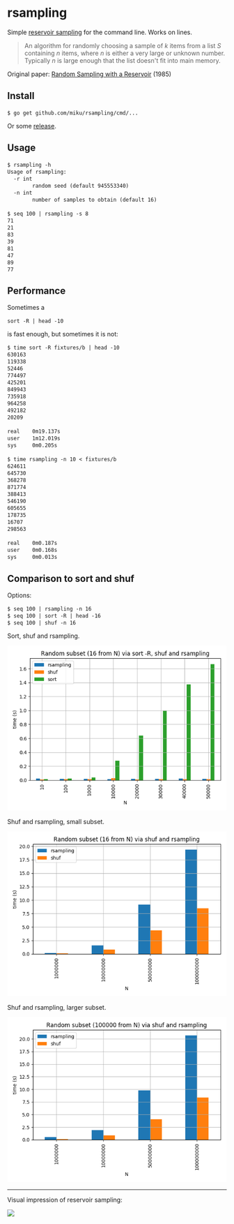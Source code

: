# rsampling

Simple [reservoir
sampling](https://en.wikipedia.org/wiki/Reservoir_sampling#Algorithm_R) for the
command line. Works on lines.

> An algorithm for randomly choosing a sample of *k* items from a list *S*
> containing *n* items, where *n* is either a very large or unknown number.
> Typically *n* is large enough that the list doesn't fit into main memory.

Original paper: [Random Sampling with a Reservoir](http://www.cs.umd.edu/~samir/498/vitter.pdf) (1985)

## Install
```
$ go get github.com/miku/rsampling/cmd/...
```

Or some [release](https://github.com/miku/rsampling/releases).

## Usage

```
$ rsampling -h
Usage of rsampling:
  -r int
        random seed (default 945553340)
  -n int
        number of samples to obtain (default 16)

$ seq 100 | rsampling -s 8
71
21
83
39
81
47
89
77
```

## Performance

Sometimes a

```
sort -R | head -10
```

is fast enough, but sometimes it is not:

```
$ time sort -R fixtures/b | head -10
630163
119338
52446
774497
425201
849943
735918
964258
492182
20209

real    0m19.137s
user    1m12.019s
sys     0m0.205s

$ time rsampling -n 10 < fixtures/b
624611
645730
368278
871774
388413
546190
605655
178735
16707
298563

real    0m0.187s
user    0m0.168s
sys     0m0.013s
```

## Comparison to sort and shuf

Options:

```
$ seq 100 | rsampling -n 16
$ seq 100 | sort -R | head -16
$ seq 100 | shuf -n 16
```

Sort, shuf and rsampling.

![](images/bm1.png)

Shuf and rsampling, small subset.

![](images/bm2.png)

Shuf and rsampling, larger subset.

![](images/bm3.png)

----

Visual impression of reservoir sampling:

![](images/demo.gif)

